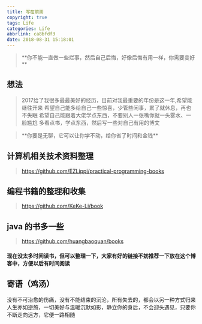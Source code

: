 ```yaml
---
title: 写在前面
copyright: true
tags: Life
categories: Life
abbrlink: ca8bfdf3
date: 2018-08-31 15:18:01
---
```

<blockquote class="blockquote-center">**你不能一直做一些烂事，然后自己后悔，好像后悔有用一样，你需要变好**</blockquote>

<!-- more -->
## 想法
>2017给了我很多最最美好的经历，目前对我最重要的年份是这一年,希望能继往开来
希望自己能多给自己一些惊喜，少管些闲事，累了就休息，再也不失眠
希望自己能跟着大佬学点东西，不要别人一张嘴你就一头雾水、一脸尴尬
多看点书，学点东西，然后写一些对自己有用的博文


<blockquote class="blockquote-center">**你要是无聊，它可以让你学不动，给你省了时间和金钱**</blockquote>


## 计算机相关技术资料整理
> https://github.com/EZLippi/practical-programming-books

## 编程书籍的整理和收集
> https://github.com/KeKe-Li/book

## java 的书多一些
> https://github.com/huangbaoquan/books

#### 现在没太多时间读书，但可以整理一下，大家有好的链接不妨推荐一下放在这个博客中，方便以后有时间阅读

## 寄语（鸡汤）
没有不可治愈的伤痛，没有不能结束的沉沦，所有失去的，都会以另一种方式归来
人生亦如逆旅，一切美好与温暖沉默如影，静立你的身后，不会迎头遇见，只要你不断走向远方，它便一路相随
